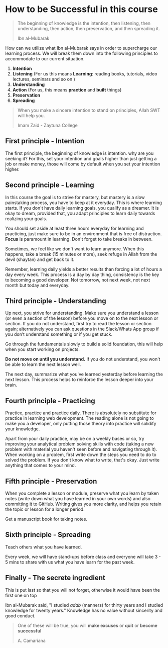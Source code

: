 # How to be Successful in this course

> The beginning of knowledge is the intention, then listening, then understanding, then action, then preservation, and then spreading it.
>
> Ibn al-Mubarak

How can we utilize what Ibn al-Mubarak says in order to supercharge our learning process. We will break them down into the following principles to accommodate to our current situation.

1.  **Intention**
2. **Listening** (For us this means **Learning**: reading books, tutorials, video lectures, seminars and so on )
3. **Understanding**
4. **Action** (For us, this means **practice** and **built** things) 
5. **Preservation** 
6. **Spreading** 

> When you make a sincere intention to stand on principles, Allah SWT will help you.
>
> Imam Zaid - Zaytuna College

## First principle - Intention

The first principle, the beginning of knowledge is intention. why are you seeking it? For this, set your intention and goals higher than just getting a job or make money, those will come by default when you set your intention higher.

## Second principle - Learning

In this course the goal is to strive for mastery, but mastery is a slow painstaking process, you have to keep at it everyday. This is where learning starts. If you don't have daily learning goals, you qualify as a dreamer. It is okay to dream, provided that, you adapt principles to learn daily towards realizing your goals.

You should set aside at least three hours everyday for learning and practicing, just make sure to be in an environment that is free of distraction. **Focus** is paramount in learning. Don't forget to take breaks in between.

Sometimes, we feel like we don't want to learn anymore. When this happens, take a break (15 minutes or more), seek refuge in Allah from the devil (shaytan) and get back to it.

Remember, learning daily yields a better results than forcing  a lot of hours a day every week. This process is a day by day thing, consistency is  the key to becoming a good developer. Not tomorrow, not next week, not next month but today and everyday.

## Third principle - Understanding 

Up next, you strive for understanding. Make sure you understand a lesson (or even a section of the lesson) before you move on to the next lesson or section. If you do not understand, first try to read the lesson or section again; alternatively you can ask  questions in the Slack/Whats App group if you don’t understand something or if you get stuck.  

Go through the fundamentals slowly to build a solid foundation, this will help when you start working on projects.

**Do not move on until you understand.** If you do not understand, you won't be able to learn the next lesson well.

The next day, summarize what you've learned yesterday before learning  the next lesson. This process helps to reinforce the lesson deeper into your  brain.

## Fourth principle - Practicing 

Practice, practice and practice daily. There is absolutely no substitute for practice in learning web development. The reading alone is not going to make you a developer, only putting those theory into practice will solidify your knowledge. 

Apart from your daily practice, may be on a weekly bases or so, try improving your analytical problem solving skills with code  (taking a new problem with material you haven't seen before and navigating through it). When working on a problem, first write down the steps you need to do to solved the problem. If you don't know what to write, that's okay. Just write anything that comes to your mind.

## Fifth principle - Preservation

When you complete a lesson or module, preserve what you learn by taken notes (write down what you have learned in your own words) and also committing it to GitHub.  Writing gives you more clarity, and helps you retain the topic or lesson for a longer period.

Get a manuscript book for taking notes.

## Sixth principle - Spreading

Teach others what you have learned. 

Every week, we will have stand-ups before class and everyone will take 3 - 5 mins to share with us what you have learn for the past week.


## Finally - The secrete ingredient 

This is put last so that you will not forget, otherwise it would have been the first one on top

Ibn al-Mubarak said, "I studied *adab* (manners) for thirty years and I studied knowledge for twenty years." Knowledge has no value without sincerity and good conduct.

> One of these will be true, you will **make excuses** or **quit** or **become successful**
>
> A. Camariana
